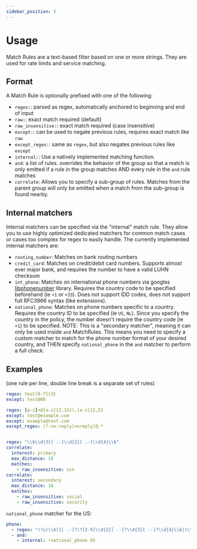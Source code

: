 ```yaml
---
sidebar_position: 5
---
```



# Usage

Match Rules are a text-based filter based on one or more strings. They are used for rate limits and service matching.

## Format

A Match Rule is optionally prefixed with one of the following:

* `regex:`: parsed as regex, automatically anchored to beginning and end of input
* `raw:`: exact match required (default)
* `raw_insensitive:`: exact match required (case insensitive)
* `except:`: can be used to negate previous rules, requires exact match like `raw`
* `except_regex:`: same as `regex`, but also negates previous rules like `except`
* `internal:`: Use a natively implemented matching function.
* `and`: a list of rules. overrides the behavior of the group so that a match is only emitted if a rule in the group matches AND every rule in the `and` rule matches
* `correlate`: Allows you to specify a sub-group of rules. Matches from the parent group will only be emitted when a match from the sub-group is found nearby.

## Internal matchers

Internal matchers can be specified via the "internal" match rule. They allow you to use highly optimized dedicated matchers for common match cases or cases too complex for regex to easily handle. The currently implemented internal matchers are:

- `routing_number`: Matches on bank routing numbers
- `credit_card`: Matches on credit/debit card numbers. Supports almost ever major bank, and requires the number to have a valid LUHN checksum
- `int_phone`: Matches on international phone numbers via googles [libphonenumber](https://github.com/google/libphonenumber) library. Requires the country code to be specified beforehand (ie `+1` or `+33`). Does not support IDD codes, does not support full RFC3966 syntax (like extensions).
- `national_phone`: Matches on phone numbers specific to a country. Requires the country ID to be specified (ie `US`, `NL`). Since you specify the country in the policy, the number doesn't require the country code (ie `+1`) to be specified. NOTE: This is a "secondary matcher", meaning it can only be used inside `and` MatchRules. This means you need to specify a custom matcher to match for the phone number format of your desired country, and THEN specify `national_phone` in the `and` matcher to perform a full check.

## Examples

(one rule per line, double line break is a separate set of rules)

```yaml
regex: test[0-7]{3}
except: test000

regex: [a-z]+@[a-z]{2,15}\.[a-z]{2,5}
except: test@example.com
except: example@test.com
except_regex: (?:no-reply|noreply)@.*


regex: "\\b\\d{3}[ .-]\\d{2}[ .-]\\d{4}\\b"
correlate:
  interest: primary
  max_distance: 16
  matches:
    - raw_insensitive: ssn
correlate:
  interest: secondary
  max_distance: 16
  matches:
    - raw_insensitive: social
    - raw_insensitive: security
```

`national_phone` matcher for the US:
```yaml
phone:
  - regex: "(?u)\\b(1[ .-]?)?[2-9]\\d{2}[ .-]?\\d{3}[ .-]?\\d{4}\\b|(\\b1[ .-]?)?\\([2-9]\\d{2}\\)[ .-]?\\d{3}[ .-]?\\d{4}\\b"
  - and:
    - internal: !national_phone US
```